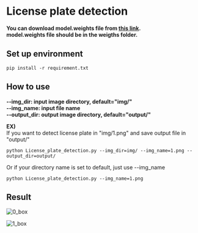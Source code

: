 # License plate detection

**You can download model.weights file from [this link](https://drive.google.com/file/d/1vXjIoRWY0aIpYfhj3TnPUGdmJoHnWaOc/).**  
**model.weights file should be in the weigths folder.**  


## Set up environment  
`pip install -r requirement.txt`  


## How to use
**--img_dir: input image directory, default="img/"  
--img_name: input file name  
--output_dir: output image directory, default="output/"**  
  
**EX)**   
If you want to detect license plate in "img/1.png" and save output file in "output/"   

`python License_plate_detection.py --img_dir=img/ --img_name=1.png --output_dir=output/`  

Or if your directory name is set to default, just use --img_name  

`python License_plate_detection.py --img_name=1.png`  


## Result   
![0_box](https://user-images.githubusercontent.com/29765855/124162036-09140f00-dad9-11eb-9e20-65e4be4a4193.png)  

![1_box](https://user-images.githubusercontent.com/29765855/124162080-14ffd100-dad9-11eb-926f-54f08b571d90.png)  


